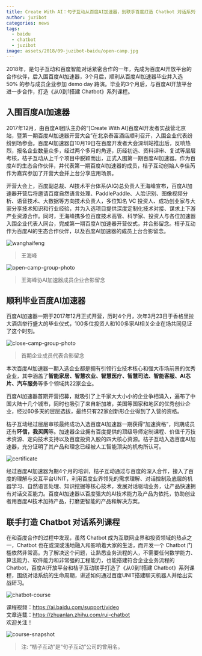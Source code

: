 ```yaml
---
title: Create With AI：句子互动从百度AI加速器，到联手百度打造 Chatbot 对话系列课程
author: juzibot
categories: news
tags:
  - baidu
  - chatbot
  - juzibot
image: assets/2018/09-juzibot-baidu/open-camp.jpg
---
```


2018年，是句子互动和百度智能对话紧密合作的一年，先成为百度AI开放平台的合作伙伴，后入围百度AI加速器，3个月后，顺利从百度AI加速器毕业并入选 50% 的参与成员企业参加 demo day 路演。毕业的3个月后，与百度AI开放平台进一步合作，打造《从0到1搭建 Chatbot》系列课程。

## 入围百度AI加速器

2017年12月，由百度AI团队主办的“[Create With AI]百度AI开发者实战营北京站，暨第一期百度AI加速器开营大会”在北京泰富酒店顺利召开，入围企业代表纷纷到场参会。百度AI加速器自10月19日在百度开发者大会深圳站推出后，反响热烈，报名企业数量众多，经过两个多月的角逐，历经初选、资料评审、复试等层层考核，桔子互动从上千个项目中脱颖而出，正式入围第一期百度AI加速器。作为百度AI的生态合作伙伴，并代表第一期百度AI加速器的成员，桔子互动创始人李佳芮作为嘉宾参加了开营大会并上台分享应用场景。

开营大会上，百度副总裁、AI技术平台体系(AIG)总负责人王海峰宣布，百度AI加速器开营后将邀请百度自然语言处理、PaddlePaddle、人脸识别、图像视频分析、语音技术、大数据等方向技术负责人，多位知名 VC 投资人、成功创业家与大家分享技术知识和行业经验，并为入选项目提供深度定制化技术对接、谋求上下游产业资源合作。同时，王海峰携多位百度技术高管、科学家、投资人与各位加速器入围企业代表人同台，完成第一期百度AI加速器开营仪式，并合影留念。桔子互动作为百度AI的生态合作伙伴，以及百度AI加速器的成员上台合影留念。

![wanghaifeng](/assets/2018/09-juzibot-baidu/wanghaifeng.jpg)
> 王海峰

![open-camp-group-photo](/assets/2018/09-juzibot-baidu/open-camp-group-photo.jpg)
> 王海峰协AI加速器成员企业合影留念

## 顺利毕业百度AI加速器

百度AI加速器一期于2017年12月正式开营，历时4个月，次年3月23日于香格里拉大酒店举行盛大的毕业仪式，100多位投资人和100多家AI相关企业在场共同见证了这个时刻。

![close-camp-group-photo](/assets/2018/09-juzibot-baidu/close-camp-group-photo.jpg)
> 首期企业成员代表合影留念

本次百度AI加速器一期入选企业都是拥有引领行业技术核心和强大市场前景的优秀企业，其中涵盖了**智能家居、智慧农业、智慧医疗、智慧司法、智能客服、AI芯片、汽车服务**等多个领域共22家企业。

百度AI加速器首期开营招募，就吸引了上千家大大小小的企业争相涌入，遍布了中国大陆十几个城市，同时也吸引了来自新加坡，美国等国家和地区的优秀创业企业，经过60多天的层层选拔，最终只有22家创新形企业得到了入营的资格。

桔子互动经过层层审核最终成功入选百度AI加速器一期获得“加速资格”，同期成员还有**环信，我买网**等。加速器企业拥有百度提供的顶级导师定制课程、价值千万技术资源、定向技术支持以及百度投资入股的四大核心资源。桔子互动入选百度AI加速器，充分证明了其产品和理念已经被人工智能顶尖的机构所认可。

![certificate](/assets/2018/09-juzibot-baidu/certificate.jpg)

经过百度AI加速器为期4个月的培训，桔子互动通过与百度的深入合作，接入了百度的理解与交互平台UNIT，利用百度业界领先的需求理解、对话控制及底层的机器学习、自然语言处理、知识挖掘等核心技术，发展对话驱动业务，让产品快速拥有对话交互能力。百度AI加速器以百度强大的AI技术能力及产品为依托，协助创业者用百度AI技术加持产品，打磨更智能的产品和解决方案。

## 联手打造 Chatbot 对话系列课程

在和百度合作的过程中发现，虽然 Chatbot 成为互联网业界和投资领域的热点之一，Chatbot 也在或深或浅地融入和影响着大家的生活，而开发一个 Chatbot 门槛依然非常高。为了解决这个问题，让熟悉业务流程的人，不需要任何数学能力、算法能力、软件能力和非常强的工程能力，也能搭建符合企业业务流程的 Chatbot，百度AI开放平台和桔子互动联手打造了《从0到1搭建 Chatbot》系列课程，围绕对话系统的生命周期，讲述如何通过百度UNIT搭建聊天机器人并给出实战研习。

![chatbot-course](/assets/2018/09-juzibot-baidu/chatbot-course.jpg)

课程视频：<https://ai.baidu.com/support/video>  
文章连载：<https://zhuanlan.zhihu.com/rui-chatbot>  
欢迎关注！

![course-snapshot](/assets/2018/09-juzibot-baidu/course-snapshot.png)

> 注: “桔子互动”是“句子互动”公司的曾用名。
